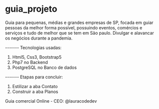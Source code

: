 # guia_projeto

Guia para pequenas, médias e grandes empresas de SP, focada em guiar pessoas da melhor forma possível, possuindo eventos, comércios e serviços e tudo de melhor que se tem em São paulo. Divulgar e alavancar os negócios durante a pandemia.

------- Tecnologias usadas:

1. Html5, Css3, Bootstrap5
2. Php7 no Backend
3. PostgreSQL no Banco de dados

------- Etapas para concluir:

1. Estilizar a aba Contato
2. Construir a aba Planos


 Guia comercial Online - CEO: @lauracodedev
